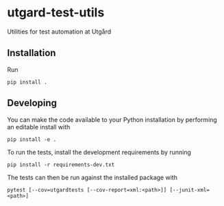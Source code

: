 # utgard-test-utils

Utilities for test automation at Utgård


## Installation

Run

    pip install .


## Developing

You can make the code available to your Python installation by performing an
editable install with

    pip install -e .

To run the tests, install the development requirements by running

    pip install -r requirements-dev.txt

The tests can then be run against the installed package with

    pytest [--cov=utgardtests [--cov-report=xml:<path>]] [--junit-xml=<path>]

